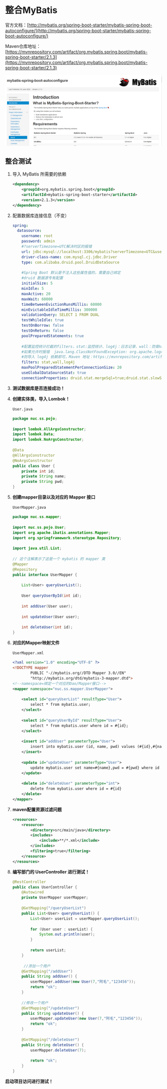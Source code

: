 # 整合MyBatis



官方文档：[http://mybatis.org/spring-boot-starter/mybatis-spring-boot-autoconfigure/](http://mybatis.org/spring-boot-starter/mybatis-spring-boot-autoconfigure/)

Maven仓库地址：[https://mvnrepository.com/artifact/org.mybatis.spring.boot/mybatis-spring-boot-starter/2.1.3](https://mvnrepository.com/artifact/org.mybatis.spring.boot/mybatis-spring-boot-starter/2.1.3)

![image-20200728083023851](/SpringBoot-images/整合Mybatis/image-20200728083023851.png)

## 整合测试

1. 导入 MyBatis 所需要的依赖

   ```xml
   <dependency>
       <groupId>org.mybatis.spring.boot</groupId>
       <artifactId>mybatis-spring-boot-starter</artifactId>
       <version>2.1.3</version>
   </dependency>
   ```

2. 配置数据库连接信息（不变）

   ```yaml
   spring:
     datasource:
       username: root
       password: admin
       #?serverTimezone=UTC解决时区的报错
       url: jdbc:mysql://localhost:3306/mybatis?serverTimezone=UTC&useUnicode=true&characterEncoding=utf-8
       driver-class-name: com.mysql.cj.jdbc.Driver
       type: com.alibaba.druid.pool.DruidDataSource
   
       #Spring Boot 默认是不注入这些属性值的，需要自己绑定
       #druid 数据源专有配置
       initialSize: 5
       minIdle: 5
       maxActive: 20
       maxWait: 60000
       timeBetweenEvictionRunsMillis: 60000
       minEvictableIdleTimeMillis: 300000
       validationQuery: SELECT 1 FROM DUAL
       testWhileIdle: true
       testOnBorrow: false
       testOnReturn: false
       poolPreparedStatements: true
   
       #配置监控统计拦截的filters，stat:监控统计、log4j：日志记录、wall：防御sql注入
       #如果允许时报错  java.lang.ClassNotFoundException: org.apache.log4j.Priority
       #则导入 log4j 依赖即可，Maven 地址：https://mvnrepository.com/artifact/log4j/log4j
       filters: stat,wall,log4j
       maxPoolPreparedStatementPerConnectionSize: 20
       useGlobalDataSourceStat: true
       connectionProperties: druid.stat.mergeSql=true;druid.stat.slowSqlMillis=500
   ```

3. **测试数据库是否连接成功！**

4. **创建实体类，导入 Lombok！**

   `User.java`

   ```java
   package nuc.ss.pojo;
   
   import lombok.AllArgsConstructor;
   import lombok.Data;
   import lombok.NoArgsConstructor;
   
   @Data
   @AllArgsConstructor
   @NoArgsConstructor
   public class User {
       private int id;
       private String name;
       private String pwd;
   }
   ```

5. **创建mapper目录以及对应的 Mapper 接口**

   `UserMapper.java`

   ```java
   package nuc.ss.mapper;
   
   import nuc.ss.pojo.User;
   import org.apache.ibatis.annotations.Mapper;
   import org.springframework.stereotype.Repository;
   
   import java.util.List;
   
   // 这个注解表示了这是一个 mybatis 的 mapper 类
   @Mapper
   @Repository
   public interface UserMapper {
   
       List<User> queryUserList();
   
       User queryUserById(int id);
   
       int addUser(User user);
   
       int updateUser(User user);
   
       int deleteUser(int id);
   }
   ```

6. **对应的Mapper映射文件**

   `UserMapper.xml`

   ```xml
   <?xml version="1.0" encoding="UTF-8" ?>
   <!DOCTYPE mapper
           PUBLIC "-//mybatis.org//DTD Mapper 3.0//EN"
           "http://mybatis.org/dtd/mybatis-3-mapper.dtd">
   <!--namespace=绑定一个对应的Dao/Mapper接口-->
   <mapper namespace="nuc.ss.mapper.UserMapper">
       
       <select id="queryUserList" resultType="User">
           select * from mybatis.user;
       </select>
   
       <select id="queryUserById" resultType="User">
           select * from mybatis.user where id = #{id};
       </select>
   
       <insert id="addUser" parameterType="User">
           insert into mybatis.user (id, name, pwd) values (#{id},#{name},#{pwd});
       </insert>
   
       <update id="updateUser" parameterType="User">
           update mybatis.user set name=#{name},pwd = #{pwd} where id = #{id};
       </update>
   
       <delete id="deleteUser" parameterType="int">
           delete from mybatis.user where id = #{id}
       </delete>
   </mapper>
   ```

7. **maven配置资源过滤问题**

   ```xml
   <resources>
       <resource>
           <directory>src/main/java</directory>
           <includes>
               <include>**/*.xml</include>
           </includes>
           <filtering>true</filtering>
       </resource>
   </resources>
   ```

8. **编写部门的 UserController 进行测试！**

   ```java
   @RestController
   public class UserController {
       @Autowired
       private UserMapper userMapper;
   
       @GetMapping("/queryUserList")
       public List<User> queryUserList() {
           List<User> userList = userMapper.queryUserList();
   
           for (User user : userList) {
               System.out.println(user);
           }
   
           return userList;
       }
       
        //添加一个用户
       @GetMapping("/addUser")
       public String addUser() {
           userMapper.addUser(new User(7,"阿毛","123456"));
           return "ok";
       }
   
       //修改一个用户
       @GetMapping("/updateUser")
       public String updateUser() {
           userMapper.updateUser(new User(7,"阿毛","123456"));
           return "ok";
       }
   
       @GetMapping("/deleteUser")
       public String deleteUser() {
           userMapper.deleteUser(7);
   
           return "ok";
       }
   }
   ```

**启动项目访问进行测试！**

